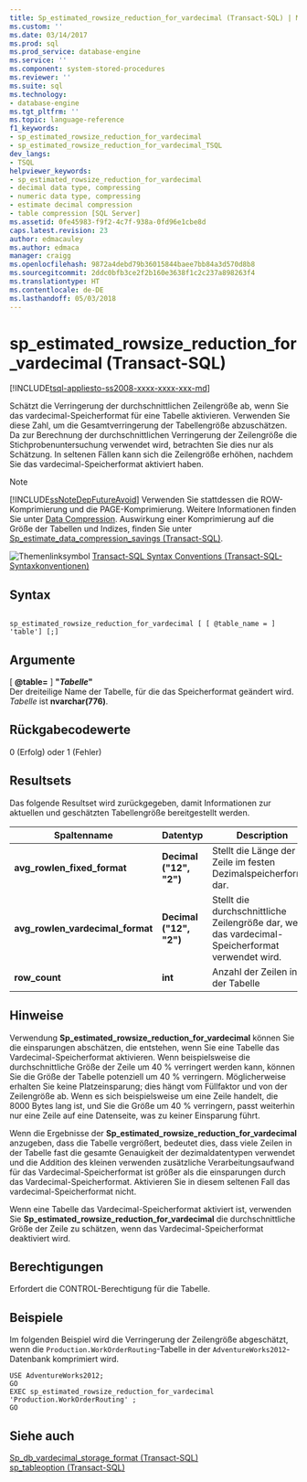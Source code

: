 ```yaml
---
title: Sp_estimated_rowsize_reduction_for_vardecimal (Transact-SQL) | Microsoft Docs
ms.custom: ''
ms.date: 03/14/2017
ms.prod: sql
ms.prod_service: database-engine
ms.service: ''
ms.component: system-stored-procedures
ms.reviewer: ''
ms.suite: sql
ms.technology:
- database-engine
ms.tgt_pltfrm: ''
ms.topic: language-reference
f1_keywords:
- sp_estimated_rowsize_reduction_for_vardecimal
- sp_estimated_rowsize_reduction_for_vardecimal_TSQL
dev_langs:
- TSQL
helpviewer_keywords:
- sp_estimated_rowsize_reduction_for_vardecimal
- decimal data type, compressing
- numeric data type, compressing
- estimate decimal compression
- table compression [SQL Server]
ms.assetid: 0fe45983-f9f2-4c7f-938a-0fd96e1cbe8d
caps.latest.revision: 23
author: edmacauley
ms.author: edmaca
manager: craigg
ms.openlocfilehash: 9872a4debd79b36015844baee7bb84a3d570d8b8
ms.sourcegitcommit: 2ddc0bfb3ce2f2b160e3638f1c2c237a898263f4
ms.translationtype: HT
ms.contentlocale: de-DE
ms.lasthandoff: 05/03/2018
---
```

# <a name="spestimatedrowsizereductionforvardecimal-transact-sql"></a>sp_estimated_rowsize_reduction_for_vardecimal (Transact-SQL)
[!INCLUDE[tsql-appliesto-ss2008-xxxx-xxxx-xxx-md](../../includes/tsql-appliesto-ss2008-xxxx-xxxx-xxx-md.md)]

  Schätzt die Verringerung der durchschnittlichen Zeilengröße ab, wenn Sie das vardecimal-Speicherformat für eine Tabelle aktivieren. Verwenden Sie diese Zahl, um die Gesamtverringerung der Tabellengröße abzuschätzen. Da zur Berechnung der durchschnittlichen Verringerung der Zeilengröße die Stichprobenuntersuchung verwendet wird, betrachten Sie dies nur als Schätzung. In seltenen Fällen kann sich die Zeilengröße erhöhen, nachdem Sie das vardecimal-Speicherformat aktiviert haben.  
  
> [!NOTE]  
>  [!INCLUDE[ssNoteDepFutureAvoid](../../includes/ssnotedepfutureavoid-md.md)] Verwenden Sie stattdessen die ROW-Komprimierung und die PAGE-Komprimierung. Weitere Informationen finden Sie unter [Data Compression](../../relational-databases/data-compression/data-compression.md). Auswirkung einer Komprimierung auf die Größe der Tabellen und Indizes, finden Sie unter [Sp_estimate_data_compression_savings &#40;Transact-SQL&#41;](../../relational-databases/system-stored-procedures/sp-estimate-data-compression-savings-transact-sql.md).  
  
 ![Themenlinksymbol](../../database-engine/configure-windows/media/topic-link.gif "Topic link icon") [Transact-SQL Syntax Conventions (Transact-SQL-Syntaxkonventionen)](../../t-sql/language-elements/transact-sql-syntax-conventions-transact-sql.md)  
  
## <a name="syntax"></a>Syntax  
  
```  
  
sp_estimated_rowsize_reduction_for_vardecimal [ [ @table_name = ] 'table'] [;]  
```  
  
## <a name="arguments"></a>Argumente  
 [  **@table=** ] **"***Tabelle***"**  
 Der dreiteilige Name der Tabelle, für die das Speicherformat geändert wird. *Tabelle* ist **nvarchar(776)**.  
  
## <a name="return-code-values"></a>Rückgabecodewerte  
 0 (Erfolg) oder 1 (Fehler)  
  
## <a name="result-sets"></a>Resultsets  
 Das folgende Resultset wird zurückgegeben, damit Informationen zur aktuellen und geschätzten Tabellengröße bereitgestellt werden.  
  
|Spaltenname|Datentyp|Description|  
|-----------------|---------------|-----------------|  
|**avg_rowlen_fixed_format**|**Decimal ("12", "2")**|Stellt die Länge der Zeile im festen Dezimalspeicherformat dar.|  
|**avg_rowlen_vardecimal_format**|**Decimal ("12", "2")**|Stellt die durchschnittliche Zeilengröße dar, wenn das vardecimal-Speicherformat verwendet wird.|  
|**row_count**|**int**|Anzahl der Zeilen in der Tabelle|  
  
## <a name="remarks"></a>Hinweise  
 Verwendung **Sp_estimated_rowsize_reduction_for_vardecimal** können Sie die einsparungen abschätzen, die entstehen, wenn Sie eine Tabelle das Vardecimal-Speicherformat aktivieren. Wenn beispielsweise die durchschnittliche Größe der Zeile um 40 % verringert werden kann, können Sie die Größe der Tabelle potenziell um 40 % verringern. Möglicherweise erhalten Sie keine Platzeinsparung; dies hängt vom Füllfaktor und von der Zeilengröße ab. Wenn es sich beispielsweise um eine Zeile handelt, die 8000 Bytes lang ist, und Sie die Größe um 40 % verringern, passt weiterhin nur eine Zeile auf eine Datenseite, was zu keiner Einsparung führt.  
  
 Wenn die Ergebnisse der **Sp_estimated_rowsize_reduction_for_vardecimal** anzugeben, dass die Tabelle vergrößert, bedeutet dies, dass viele Zeilen in der Tabelle fast die gesamte Genauigkeit der dezimaldatentypen verwendet und die Addition des kleinen verwenden zusätzliche Verarbeitungsaufwand für das Vardecimal-Speicherformat ist größer als die einsparungen durch das Vardecimal-Speicherformat. Aktivieren Sie in diesem seltenen Fall das vardecimal-Speicherformat nicht.  
  
 Wenn eine Tabelle das Vardecimal-Speicherformat aktiviert ist, verwenden Sie **Sp_estimated_rowsize_reduction_for_vardecimal** die durchschnittliche Größe der Zeile zu schätzen, wenn das Vardecimal-Speicherformat deaktiviert wird.  
  
## <a name="permissions"></a>Berechtigungen  
 Erfordert die CONTROL-Berechtigung für die Tabelle.  
  
## <a name="examples"></a>Beispiele  
 Im folgenden Beispiel wird die Verringerung der Zeilengröße abgeschätzt, wenn die `Production.WorkOrderRouting`-Tabelle in der `AdventureWorks2012`-Datenbank komprimiert wird.  
  
```  
USE AdventureWorks2012;  
GO  
EXEC sp_estimated_rowsize_reduction_for_vardecimal 'Production.WorkOrderRouting' ;  
GO  
```  
  
## <a name="see-also"></a>Siehe auch  
 [Sp_db_vardecimal_storage_format &#40;Transact-SQL&#41;](../../relational-databases/system-stored-procedures/sp-db-vardecimal-storage-format-transact-sql.md)   
 [sp_tableoption &#40;Transact-SQL&#41;](../../relational-databases/system-stored-procedures/sp-tableoption-transact-sql.md)  
  
  
